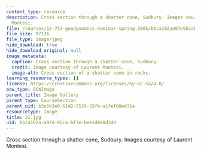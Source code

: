 ```yaml
---
content_type: resource
description: Cross section through a shatter cone, Sudbury. Images courtesy of Laurent
  Montesi.
file: /courses/12-753-geodynamics-seminar-spring-2005/b6ca102aa97e95cabf7ebee1d8e8d340_21.jpg
file_size: 97136
file_type: image/jpeg
hide_download: true
hide_download_original: null
image_metadata:
  caption: Cross section through a shatter cone, Sudbury.
  credit: Image courtesy of Laurent Montesi.
  image-alt: Cross section of a shatter cone in rocks.
learning_resource_types: []
license: https://creativecommons.org/licenses/by-nc-sa/4.0/
ocw_type: OCWImage
parent_title: Image Gallery
parent_type: CourseSection
parent_uid: b3c6b3e0-51d2-5533-55fb-a1fef08ed31a
resourcetype: Image
title: 21.jpg
uid: b6ca102a-a97e-95ca-bf7e-bee1d8e8d340
---
```

Cross section through a shatter cone, Sudbury. Images courtesy of Laurent Montesi.